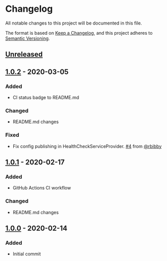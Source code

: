 # Changelog

All notable changes to this project will be documented in this file.

The format is based on [Keep a Changelog](https://keepachangelog.com/en/1.0.0/),
and this project adheres to [Semantic Versioning](https://semver.org/spec/v2.0.0.html).

## [Unreleased]


## [1.0.2] - 2020-03-05

### Added

- CI status badge to README.md

### Changed

- README.md changes

### Fixed

- Fix config publishing in HealthCheckServiceProvider. [#4](https://github.com/ukfast/laravel-health-check/pull/4) from [@rbibby](https://github.com/rbibby)

## [1.0.1] - 2020-02-17

### Added

- GitHub Actions CI workflow

### Changed 

- README.md changes

## [1.0.0] - 2020-02-14

### Added

- Initial commit

[unreleased]: https://github.com/ukfast/laravel-health-check/compare/v1.0.2...HEAD
[1.0.2]: https://github.com/ukfast/laravel-health-check/tree/v1.0.2
[1.0.1]: https://github.com/ukfast/laravel-health-check/tree/v1.0.1
[1.0.0]: https://github.com/ukfast/laravel-health-check/tree/v1.0.0
